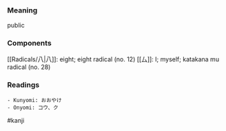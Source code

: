 ### Meaning

public

### Components

[[Radicals/八|八]]: eight; eight radical (no. 12) [[厶]]: I; myself; katakana mu radical (no. 28)

### Readings

```
- Kunyomi: おおやけ
- Onyomi: コウ、ク
```

#kanji